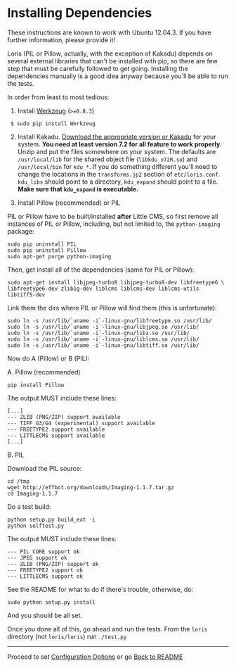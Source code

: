 Installing Dependencies
=======================

These instructions are known to work with Ubuntu 12.04.3. If you have further information, please provide it!

Loris (PIL or Pillow, actually, with the exception of Kakadu) depends on several external libraries that can't be installed with pip, so there are few step that must be carefully followed to get going. Installing the dependencies manually is a good idea anyway because you'll be able to run the tests.

In order from least to most tedious:

 1. Install [Werkzeug](http://goo.gl/3IWJn) (`>=0.8.3`)

```
 $ sudo pip install Werkzeug
```

 2. Install Kakadu. [Download the appropriate version or Kakadu](http://goo.gl/owJN8) for your system. **You need at least version 7.2 for all feature to work properly.** Unzip and put the files somewhere on your system. The defaults are `/usr/local/lib` for the shared object file (`libkdu_v72R.so`) and `/usr/local/bin` for `kdu_*`. If you do something different you'll need to change the locations in the `transforms.jp2` section of `etc/loris.conf`. `kdu_libs` should point to a directory, `kdu_expand` should point to a file. **Make sure that `kdu_expand` is executable.**

 3. Install Pillow (recommended) or PIL

 PIL or Pillow have to be built/installed **after** Little CMS, so first remove all instances of PIL or Pillow, including, but not limited to, the `python-imaging` package:

 ```
 sudo pip uninstall PIL
 sudo pip uninstall Pillow
 sudo apt-get purge python-imaging
 ``` 

 Then, get install all of the dependencies (same for PIL or Pillow): 

 ```
 sudo apt-get install libjpeg-turbo8 libjpeg-turbo8-dev libfreetype6 \
 libfreetype6-dev zlib1g-dev liblcms liblcms-dev liblcms-utils libtiff5-dev
 ``` 

 Link them the dirs where PIL or Pillow will find them (this is unfortunate): 

 ```
 sudo ln -s /usr/lib/`uname -i`-linux-gnu/libfreetype.so /usr/lib/
 sudo ln -s /usr/lib/`uname -i`-linux-gnu/libjpeg.so /usr/lib/
 sudo ln -s /usr/lib/`uname -i`-linux-gnu/libz.so /usr/lib/
 sudo ln -s /usr/lib/`uname -i`-linux-gnu/liblcms.so /usr/lib/
 sudo ln -s /usr/lib/`uname -i`-linux-gnu/libtiff.so /usr/lib/
 ``` 

 Now do A (Pillow) or B (PIL):

 A. Pillow (recommended)

 ```
 pip install Pillow
 ```

 The output MUST include these lines: 

 ```
 [...]
 --- ZLIB (PNG/ZIP) support available
 --- TIFF G3/G4 (experimental) support available
 --- FREETYPE2 support available
 --- LITTLECMS support available
 [...]
 ```

 B. PIL

 Download the PIL source: 
 
 ```
 cd /tmp
 wget http://effbot.org/downloads/Imaging-1.1.7.tar.gz
 cd Imaging-1.1.7
 ```
 
 Do a test build:
 
 ```
 python setup.py build_ext -i
 python selftest.py
 ``` 

 The output MUST include these lines: 

 ```
 --- PIL CORE support ok
 --- JPEG support ok
 --- ZLIB (PNG/ZIP) support ok
 --- FREETYPE2 support ok
 --- LITTLECMS support ok
 ``` 

 See the README for what to do if there's trouble, otherwise, do: 

 ```
 sudo python setup.py install
 ``` 

 And you should be all set.

Once you done all of this, go ahead and run the tests. From the `loris` directory (not `loris/loris`) run `./test.py`

* * *

Proceed to set [Configuration Options](configuration.md) or go [Back to README](README.md)
